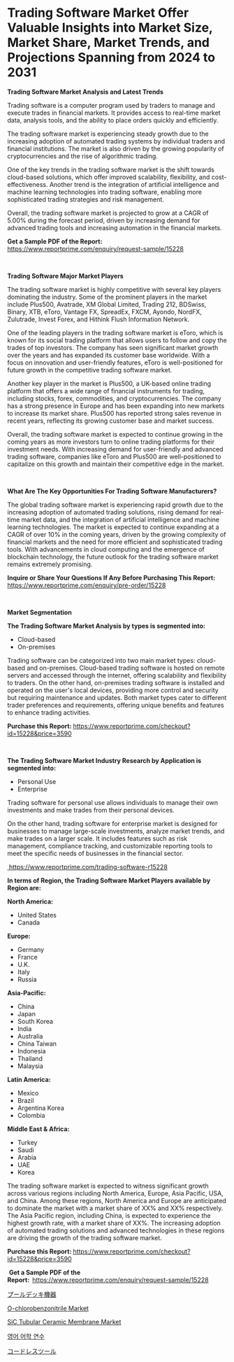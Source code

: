 <p><h1>Trading Software Market Offer Valuable Insights into Market Size, Market Share, Market Trends, and Projections Spanning from 2024 to 2031</h1></p><p><strong>Trading Software Market Analysis and Latest Trends</strong></p>
<p><p>Trading software is a computer program used by traders to manage and execute trades in financial markets. It provides access to real-time market data, analysis tools, and the ability to place orders quickly and efficiently.</p><p>The trading software market is experiencing steady growth due to the increasing adoption of automated trading systems by individual traders and financial institutions. The market is also driven by the growing popularity of cryptocurrencies and the rise of algorithmic trading.</p><p>One of the key trends in the trading software market is the shift towards cloud-based solutions, which offer improved scalability, flexibility, and cost-effectiveness. Another trend is the integration of artificial intelligence and machine learning technologies into trading software, enabling more sophisticated trading strategies and risk management.</p><p>Overall, the trading software market is projected to grow at a CAGR of 5.00% during the forecast period, driven by increasing demand for advanced trading tools and increasing automation in the financial markets.</p></p>
<p><strong>Get a Sample PDF of the Report:&nbsp;</strong> <a href="https://www.reportprime.com/enquiry/request-sample/15228">https://www.reportprime.com/enquiry/request-sample/15228</a></p>
<p>&nbsp;</p>
<p><strong>Trading Software Major Market Players</strong></p>
<p><p>The trading software market is highly competitive with several key players dominating the industry. Some of the prominent players in the market include Plus500, Avatrade, XM Global Limited, Trading 212, BDSwiss, Binary, XTB, eToro, Vantage FX, SpreadEx, FXCM, Ayondo, NordFX, Zulutrade, Invest Forex, and Hithink Flush Information Network.</p><p>One of the leading players in the trading software market is eToro, which is known for its social trading platform that allows users to follow and copy the trades of top investors. The company has seen significant market growth over the years and has expanded its customer base worldwide. With a focus on innovation and user-friendly features, eToro is well-positioned for future growth in the competitive trading software market.</p><p>Another key player in the market is Plus500, a UK-based online trading platform that offers a wide range of financial instruments for trading, including stocks, forex, commodities, and cryptocurrencies. The company has a strong presence in Europe and has been expanding into new markets to increase its market share. Plus500 has reported strong sales revenue in recent years, reflecting its growing customer base and market success.</p><p>Overall, the trading software market is expected to continue growing in the coming years as more investors turn to online trading platforms for their investment needs. With increasing demand for user-friendly and advanced trading software, companies like eToro and Plus500 are well-positioned to capitalize on this growth and maintain their competitive edge in the market.</p></p>
<p>&nbsp;</p>
<p><strong>What Are The Key Opportunities For Trading Software Manufacturers?</strong></p>
<p><p>The global trading software market is experiencing rapid growth due to the increasing adoption of automated trading solutions, rising demand for real-time market data, and the integration of artificial intelligence and machine learning technologies. The market is expected to continue expanding at a CAGR of over 10% in the coming years, driven by the growing complexity of financial markets and the need for more efficient and sophisticated trading tools. With advancements in cloud computing and the emergence of blockchain technology, the future outlook for the trading software market remains extremely promising.</p></p>
<p><strong>Inquire or Share Your Questions If Any Before Purchasing This Report:</strong> <a href="https://www.reportprime.com/enquiry/pre-order/15228">https://www.reportprime.com/enquiry/pre-order/15228</a></p>
<p>&nbsp;</p>
<p><strong>Market Segmentation</strong></p>
<p><strong>The Trading Software Market Analysis by types is segmented into:</strong></p>
<p><ul><li>Cloud-based</li><li>On-premises</li></ul></p>
<p><p>Trading software can be categorized into two main market types: cloud-based and on-premises. Cloud-based trading software is hosted on remote servers and accessed through the internet, offering scalability and flexibility to traders. On the other hand, on-premises trading software is installed and operated on the user's local devices, providing more control and security but requiring maintenance and updates. Both market types cater to different trader preferences and requirements, offering unique benefits and features to enhance trading activities.</p></p>
<p><strong>Purchase this Report:&nbsp;</strong><a href="https://www.reportprime.com/checkout?id=15228&price=3590">https://www.reportprime.com/checkout?id=15228&price=3590</a></p>
<p>&nbsp;</p>
<p><strong>The Trading Software Market Industry Research by Application is segmented into:</strong></p>
<p><ul><li>Personal Use</li><li>Enterprise</li></ul></p>
<p><p>Trading software for personal use allows individuals to manage their own investments and make trades from their personal devices. </p><p>On the other hand, trading software for enterprise market is designed for businesses to manage large-scale investments, analyze market trends, and make trades on a larger scale. It includes features such as risk management, compliance tracking, and customizable reporting tools to meet the specific needs of businesses in the financial sector.</p></p>
<p><a href="https://www.reportprime.com/trading-software-r15228">&nbsp;https://www.reportprime.com/trading-software-r15228</a></p>
<p><strong>In terms of Region, the Trading Software Market Players available by Region are:</strong></p>
<p>
    <p> <strong> North America: </strong>
        <ul>
            <li>United States</li>
            <li>Canada</li>
        </ul>
        </p> 
    <p> <strong> Europe: </strong>
        <ul>
            <li>Germany</li>
            <li>France</li>
            <li>U.K.</li>
            <li>Italy</li>
            <li>Russia</li>
        </ul>
        </p> 
    <p> <strong> Asia-Pacific: </strong>
        <ul>
            <li>China</li>
            <li>Japan</li>
            <li>South Korea</li>
            <li>India</li>
            <li>Australia</li>
            <li>China Taiwan</li>
            <li>Indonesia</li>
            <li>Thailand</li>
            <li>Malaysia</li>
        </ul>
        </p> 
    <p> <strong> Latin America: </strong>
        <ul>
            <li>Mexico</li>
            <li>Brazil</li>
            <li>Argentina Korea</li>
            <li>Colombia</li>
        </ul>
        </p> 
    <p> <strong> Middle East & Africa: </strong>
        <ul>
            <li>Turkey</li>
            <li>Saudi</li>
            <li>Arabia</li>
            <li>UAE</li>
            <li>Korea</li>
        </ul>
    </p>
    </p>
<p><p>The trading software market is expected to witness significant growth across various regions including North America, Europe, Asia Pacific, USA, and China. Among these regions, North America and Europe are anticipated to dominate the market with a market share of XX% and XX% respectively. The Asia Pacific region, including China, is expected to experience the highest growth rate, with a market share of XX%. The increasing adoption of automated trading solutions and advanced technologies in these regions are driving the growth of the trading software market.</p></p>
<p><strong>Purchase this Report: </strong><a href="https://www.reportprime.com/checkout?id=15228&price=3590">https://www.reportprime.com/checkout?id=15228&price=3590</a></p>
<p>&nbsp;<strong>Get a Sample PDF of the Report:&nbsp;&nbsp;</strong><a href="https://www.reportprime.com/enquiry/request-sample/15228">https://www.reportprime.com/enquiry/request-sample/15228</a></p>
<p><strong></strong></p>
<p><p><a href="https://medium.com/@jodyomenick9056/%E3%83%97%E3%83%BC%E3%83%AB%E3%83%87%E3%83%83%E3%82%AD%E7%94%A8%E3%81%AE%E8%A8%AD%E5%82%99%E5%B8%82%E5%A0%B4%E3%81%AF-%E5%B8%82%E5%A0%B4%E3%82%B7%E3%82%A7%E3%82%A2-%E5%B8%82%E5%A0%B4%E5%8B%95%E5%90%91-%E5%B8%82%E5%A0%B4%E6%88%90%E9%95%B7%E3%81%AB%E9%96%A2%E3%81%99%E3%82%8B%E6%83%85%E5%A0%B1%E3%82%92%E6%8F%90%E4%BE%9B%E3%81%97%E3%81%BE%E3%81%99-9135d4730830">プールデッキ機器</a></p><p><a href="https://www.linkedin.com/pulse/o-chlorobenzonitrile-market-size-share-global-analysis-whr6e?trackingId=uol58G0B8Scs97pWYlvvTw%3D%3D">O-chlorobenzonitrile Market</a></p><p><a href="https://www.linkedin.com/pulse/sic-tubular-ceramic-membrane-market-analysis-examines-its-ecgxe?trackingId=dd0Y8pL9o%2FGDoQNmkOr83A%3D%3D">SiC Tubular Ceramic Membrane Market</a></p><p><a href="https://medium.com/@leonidasalazar756/%EC%98%81%EC%96%B4-%EC%96%B8%EC%96%B4-%EA%B5%90%EC%9C%A1-%EC%8B%9C%EC%9E%A5%EC%9D%80-%EC%8B%9C%EC%9E%A5-%EC%A0%90%EC%9C%A0%EC%9C%A8-%EA%B7%9C%EB%AA%A8-%EB%B0%8F-2031%EB%85%84%EA%B9%8C%EC%A7%80%EC%9D%98-%EC%98%88%EC%83%81-%EC%98%88%EC%B8%A1%EC%97%90-%EC%B4%88%EC%A0%90%EC%9D%84-%EB%A7%9E%EC%B6%A5%EB%8B%88%EB%8B%A4-2e958a8b01a6">영어 어학 연수</a></p><p><a href="https://medium.com/@terrelliemann565620/%E3%82%B3%E3%83%BC%E3%83%89%E3%83%AC%E3%82%B9%E3%83%84%E3%83%BC%E3%83%AB%E5%B8%82%E5%A0%B4%E5%B1%95%E6%9C%9B-%E6%A5%AD%E7%95%8C%E6%A6%82%E8%A6%81%E3%81%A8%E4%BA%88%E6%B8%AC-2024%E5%B9%B4%E3%81%8B%E3%82%892031%E5%B9%B4-94cfe57f85fc">コードレスツール</a></p></p>